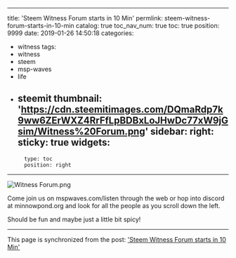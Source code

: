 
---
title: 'Steem Witness Forum starts in 10 Min'
permlink: steem-witness-forum-starts-in-10-min
catalog: true
toc_nav_num: true
toc: true
position: 9999
date: 2019-01-26 14:50:18
categories:
- witness
tags:
- witness
- steem
- msp-waves
- life
- steemit
thumbnail: 'https://cdn.steemitimages.com/DQmaRdp7k9ww6ZErWXZ4RrFfLpBDBxLoJHwDc77xW9jGsim/Witness%20Forum.png'
sidebar:
    right:
        sticky: true
widgets:
    -
        type: toc
        position: right
---


![Witness Forum.png](https://cdn.steemitimages.com/DQmaRdp7k9ww6ZErWXZ4RrFfLpBDBxLoJHwDc77xW9jGsim/Witness%20Forum.png)

Come join us on mspwaves.com/listen through the web or hop into discord at minnowpond.org and look for all the people as you scroll down the left.

Should be fun and maybe just a little bit spicy!

- - -

This page is synchronized from the post: ['Steem Witness Forum starts in 10 Min'](https://steemit.com/@aggroed/steem-witness-forum-starts-in-10-min)
